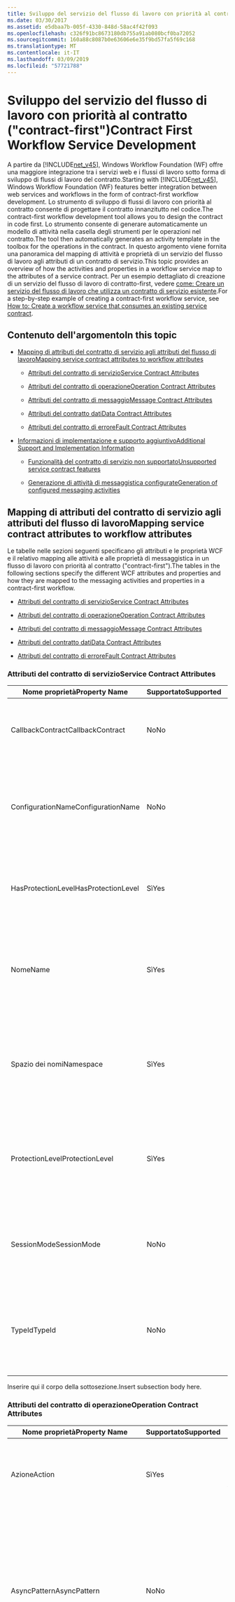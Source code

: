```yaml
---
title: Sviluppo del servizio del flusso di lavoro con priorità al contratto ("contract-first")
ms.date: 03/30/2017
ms.assetid: e5dbaa7b-005f-4330-848d-58ac4f42f093
ms.openlocfilehash: c326f91bc8673180db755a91ab080bcf0ba72052
ms.sourcegitcommit: 160a88c8087b0e63606e6e35f9bd57fa5f69c168
ms.translationtype: MT
ms.contentlocale: it-IT
ms.lasthandoff: 03/09/2019
ms.locfileid: "57721788"
---
```

# <a name="contract-first-workflow-service-development"></a><span data-ttu-id="0c2e1-102">Sviluppo del servizio del flusso di lavoro con priorità al contratto ("contract-first")</span><span class="sxs-lookup"><span data-stu-id="0c2e1-102">Contract First Workflow Service Development</span></span>
<span data-ttu-id="0c2e1-103">A partire da [!INCLUDE[net_v45](../../../includes/net-v45-md.md)], Windows Workflow Foundation (WF) offre una maggiore integrazione tra i servizi web e i flussi di lavoro sotto forma di sviluppo di flussi di lavoro del contratto.</span><span class="sxs-lookup"><span data-stu-id="0c2e1-103">Starting with [!INCLUDE[net_v45](../../../includes/net-v45-md.md)], Windows Workflow Foundation (WF) features better integration between web services and workflows in the form of contract-first workflow development.</span></span> <span data-ttu-id="0c2e1-104">Lo strumento di sviluppo di flussi di lavoro con priorità al contratto consente di progettare il contratto innanzitutto nel codice.</span><span class="sxs-lookup"><span data-stu-id="0c2e1-104">The contract-first workflow development tool allows you to design the contract in code first.</span></span> <span data-ttu-id="0c2e1-105">Lo strumento consente di generare automaticamente un modello di attività nella casella degli strumenti per le operazioni nel contratto.</span><span class="sxs-lookup"><span data-stu-id="0c2e1-105">The tool then automatically generates an activity template in the toolbox for the operations in the contract.</span></span> <span data-ttu-id="0c2e1-106">In questo argomento viene fornita una panoramica del mapping di attività e proprietà di un servizio del flusso di lavoro agli attributi di un contratto di servizio.</span><span class="sxs-lookup"><span data-stu-id="0c2e1-106">This topic provides an overview of how the activities and properties in a workflow service map to the attributes of a service contract.</span></span> <span data-ttu-id="0c2e1-107">Per un esempio dettagliato di creazione di un servizio del flusso di lavoro di contratto-first, vedere [come: Creare un servizio del flusso di lavoro che utilizza un contratto di servizio esistente](how-to-create-a-workflow-service-that-consumes-an-existing-service-contract.md).</span><span class="sxs-lookup"><span data-stu-id="0c2e1-107">For a step-by-step example of creating a contract-first workflow service, see [How to: Create a workflow service that consumes an existing service contract](how-to-create-a-workflow-service-that-consumes-an-existing-service-contract.md).</span></span>  
  
## <a name="in-this-topic"></a><span data-ttu-id="0c2e1-108">Contenuto dell'argomento</span><span class="sxs-lookup"><span data-stu-id="0c2e1-108">In this topic</span></span>  
  
-   [<span data-ttu-id="0c2e1-109">Mapping di attributi del contratto di servizio agli attributi del flusso di lavoro</span><span class="sxs-lookup"><span data-stu-id="0c2e1-109">Mapping service contract attributes to workflow attributes</span></span>](contract-first-workflow-service-development.md#MappingAttributes)  
  
    -   [<span data-ttu-id="0c2e1-110">Attributi del contratto di servizio</span><span class="sxs-lookup"><span data-stu-id="0c2e1-110">Service Contract Attributes</span></span>](contract-first-workflow-service-development.md#ServiceContract)  
  
    -   [<span data-ttu-id="0c2e1-111">Attributi del contratto di operazione</span><span class="sxs-lookup"><span data-stu-id="0c2e1-111">Operation Contract Attributes</span></span>](contract-first-workflow-service-development.md#OperationContract)  
  
    -   [<span data-ttu-id="0c2e1-112">Attributi del contratto di messaggio</span><span class="sxs-lookup"><span data-stu-id="0c2e1-112">Message Contract Attributes</span></span>](contract-first-workflow-service-development.md#MessageContract)  
  
    -   [<span data-ttu-id="0c2e1-113">Attributi del contratto dati</span><span class="sxs-lookup"><span data-stu-id="0c2e1-113">Data Contract Attributes</span></span>](contract-first-workflow-service-development.md#DataContract)  
  
    -   [<span data-ttu-id="0c2e1-114">Attributi del contratto di errore</span><span class="sxs-lookup"><span data-stu-id="0c2e1-114">Fault Contract Attributes</span></span>](contract-first-workflow-service-development.md#FaultContract)  
  
-   [<span data-ttu-id="0c2e1-115">Informazioni di implementazione e supporto aggiuntivo</span><span class="sxs-lookup"><span data-stu-id="0c2e1-115">Additional Support and Implementation Information</span></span>](contract-first-workflow-service-development.md#AdditionalSupport)  
  
    -   [<span data-ttu-id="0c2e1-116">Funzionalità del contratto di servizio non supportato</span><span class="sxs-lookup"><span data-stu-id="0c2e1-116">Unsupported service contract features</span></span>](contract-first-workflow-service-development.md#UnsupportedFeatures)  
  
    -   [<span data-ttu-id="0c2e1-117">Generazione di attività di messaggistica configurate</span><span class="sxs-lookup"><span data-stu-id="0c2e1-117">Generation of configured messaging activities</span></span>](contract-first-workflow-service-development.md#ActivityGeneration)  
  
## <a name="MappingAttributes"></a> <span data-ttu-id="0c2e1-118">Mapping di attributi del contratto di servizio agli attributi del flusso di lavoro</span><span class="sxs-lookup"><span data-stu-id="0c2e1-118">Mapping service contract attributes to workflow attributes</span></span>  
 <span data-ttu-id="0c2e1-119">Le tabelle nelle sezioni seguenti specificano gli attributi e le proprietà WCF e il relativo mapping alle attività e alle proprietà di messaggistica in un flusso di lavoro con priorità al contratto ("contract-first").</span><span class="sxs-lookup"><span data-stu-id="0c2e1-119">The tables in the following sections specify the different WCF attributes and properties and how they are mapped to the messaging activities and properties in a contract-first workflow.</span></span>  
  
-   [<span data-ttu-id="0c2e1-120">Attributi del contratto di servizio</span><span class="sxs-lookup"><span data-stu-id="0c2e1-120">Service Contract Attributes</span></span>](contract-first-workflow-service-development.md#ServiceContract)  
  
-   [<span data-ttu-id="0c2e1-121">Attributi del contratto di operazione</span><span class="sxs-lookup"><span data-stu-id="0c2e1-121">Operation Contract Attributes</span></span>](contract-first-workflow-service-development.md#OperationContract)  
  
-   [<span data-ttu-id="0c2e1-122">Attributi del contratto di messaggio</span><span class="sxs-lookup"><span data-stu-id="0c2e1-122">Message Contract Attributes</span></span>](contract-first-workflow-service-development.md#MessageContract)  
  
-   [<span data-ttu-id="0c2e1-123">Attributi del contratto dati</span><span class="sxs-lookup"><span data-stu-id="0c2e1-123">Data Contract Attributes</span></span>](contract-first-workflow-service-development.md#DataContract)  
  
-   [<span data-ttu-id="0c2e1-124">Attributi del contratto di errore</span><span class="sxs-lookup"><span data-stu-id="0c2e1-124">Fault Contract Attributes</span></span>](contract-first-workflow-service-development.md#FaultContract)  
  
### <a name="ServiceContract"></a> <span data-ttu-id="0c2e1-125">Attributi del contratto di servizio</span><span class="sxs-lookup"><span data-stu-id="0c2e1-125">Service Contract Attributes</span></span>  
  
|<span data-ttu-id="0c2e1-126">Nome proprietà</span><span class="sxs-lookup"><span data-stu-id="0c2e1-126">Property Name</span></span>|<span data-ttu-id="0c2e1-127">Supportato</span><span class="sxs-lookup"><span data-stu-id="0c2e1-127">Supported</span></span>|<span data-ttu-id="0c2e1-128">Descrizione</span><span class="sxs-lookup"><span data-stu-id="0c2e1-128">Description</span></span>|<span data-ttu-id="0c2e1-129">Convalida WF</span><span class="sxs-lookup"><span data-stu-id="0c2e1-129">WF Validation</span></span>|  
|-------------------|---------------|-----------------|-------------------|  
|<span data-ttu-id="0c2e1-130">CallbackContract</span><span class="sxs-lookup"><span data-stu-id="0c2e1-130">CallbackContract</span></span>|<span data-ttu-id="0c2e1-131">No</span><span class="sxs-lookup"><span data-stu-id="0c2e1-131">No</span></span>|<span data-ttu-id="0c2e1-132">Ottiene o imposta il tipo di contratto di callback quando il contratto è duplex.</span><span class="sxs-lookup"><span data-stu-id="0c2e1-132">Gets or sets the type of callback contract when the contract is a duplex contract.</span></span>|<span data-ttu-id="0c2e1-133">(N/D)</span><span class="sxs-lookup"><span data-stu-id="0c2e1-133">(N/A)</span></span>|  
|<span data-ttu-id="0c2e1-134">ConfigurationName</span><span class="sxs-lookup"><span data-stu-id="0c2e1-134">ConfigurationName</span></span>|<span data-ttu-id="0c2e1-135">No</span><span class="sxs-lookup"><span data-stu-id="0c2e1-135">No</span></span>|<span data-ttu-id="0c2e1-136">Consente di ottenere o impostare il nome usato per individuare il servizio in un file di configurazione dell'applicazione.</span><span class="sxs-lookup"><span data-stu-id="0c2e1-136">Gets or sets the name used to locate the service in an application configuration file.</span></span>|<span data-ttu-id="0c2e1-137">(N/D)</span><span class="sxs-lookup"><span data-stu-id="0c2e1-137">(N/A)</span></span>|  
|<span data-ttu-id="0c2e1-138">HasProtectionLevel</span><span class="sxs-lookup"><span data-stu-id="0c2e1-138">HasProtectionLevel</span></span>|<span data-ttu-id="0c2e1-139">Sì</span><span class="sxs-lookup"><span data-stu-id="0c2e1-139">Yes</span></span>|<span data-ttu-id="0c2e1-140">Ottiene un valore che indica se al membro è stato assegnato un livello di protezione.</span><span class="sxs-lookup"><span data-stu-id="0c2e1-140">Gets a value that indicates whether the member has a protection level assigned.</span></span>|<span data-ttu-id="0c2e1-141">Receive.ProtectionLevel non deve essere null.</span><span class="sxs-lookup"><span data-stu-id="0c2e1-141">Receive.ProtectionLevel should not be null.</span></span>|  
|<span data-ttu-id="0c2e1-142">Nome</span><span class="sxs-lookup"><span data-stu-id="0c2e1-142">Name</span></span>|<span data-ttu-id="0c2e1-143">Sì</span><span class="sxs-lookup"><span data-stu-id="0c2e1-143">Yes</span></span>|<span data-ttu-id="0c2e1-144">Ottiene o imposta il nome per il \<portType > elemento in Web Services Description Language (WSDL).</span><span class="sxs-lookup"><span data-stu-id="0c2e1-144">Gets or sets the name for the \<portType> element in Web Services Description Language (WSDL).</span></span>|<span data-ttu-id="0c2e1-145">Receive.ServiceContractName.LocalName deve corrispondere.</span><span class="sxs-lookup"><span data-stu-id="0c2e1-145">Receive.ServiceContractName.LocalName should match.</span></span>|  
|<span data-ttu-id="0c2e1-146">Spazio dei nomi</span><span class="sxs-lookup"><span data-stu-id="0c2e1-146">Namespace</span></span>|<span data-ttu-id="0c2e1-147">Sì</span><span class="sxs-lookup"><span data-stu-id="0c2e1-147">Yes</span></span>|<span data-ttu-id="0c2e1-148">Ottiene o imposta lo spazio dei nomi di \<portType > elemento in Web Services Description Language (WSDL).</span><span class="sxs-lookup"><span data-stu-id="0c2e1-148">Gets or sets the namespace of the \<portType> element in Web Services Description Language (WSDL).</span></span>|<span data-ttu-id="0c2e1-149">Receive.ServiceContractName.NameSpace deve corrispondere.</span><span class="sxs-lookup"><span data-stu-id="0c2e1-149">Receive.ServiceContractName.NameSpace should match</span></span>|  
|<span data-ttu-id="0c2e1-150">ProtectionLevel</span><span class="sxs-lookup"><span data-stu-id="0c2e1-150">ProtectionLevel</span></span>|<span data-ttu-id="0c2e1-151">Sì</span><span class="sxs-lookup"><span data-stu-id="0c2e1-151">Yes</span></span>|<span data-ttu-id="0c2e1-152">Specifica se l'associazione del contratto deve supportare il valore della proprietà ProtectionLevel.</span><span class="sxs-lookup"><span data-stu-id="0c2e1-152">Specifies whether the binding for the contract must support the value of the ProtectionLevel property.</span></span>|<span data-ttu-id="0c2e1-153">Receive.ProtectionLevel deve corrispondere.</span><span class="sxs-lookup"><span data-stu-id="0c2e1-153">Receive.ProtectionLevel should match.</span></span>|  
|<span data-ttu-id="0c2e1-154">SessionMode</span><span class="sxs-lookup"><span data-stu-id="0c2e1-154">SessionMode</span></span>|<span data-ttu-id="0c2e1-155">No</span><span class="sxs-lookup"><span data-stu-id="0c2e1-155">No</span></span>|<span data-ttu-id="0c2e1-156">Consente di ottenere o impostare un valore che stabilisce se le sessioni sono consentite, non consentite oppure obbligatorie.</span><span class="sxs-lookup"><span data-stu-id="0c2e1-156">Gets or sets whether sessions are allowed, not allowed or required.</span></span>|<span data-ttu-id="0c2e1-157">(N/D)</span><span class="sxs-lookup"><span data-stu-id="0c2e1-157">(N/A)</span></span>|  
|<span data-ttu-id="0c2e1-158">TypeId</span><span class="sxs-lookup"><span data-stu-id="0c2e1-158">TypeId</span></span>|<span data-ttu-id="0c2e1-159">No</span><span class="sxs-lookup"><span data-stu-id="0c2e1-159">No</span></span>|<span data-ttu-id="0c2e1-160">Se implementato in una classe derivata, ottiene un identificatore univoco per l'attributo</span><span class="sxs-lookup"><span data-stu-id="0c2e1-160">When implemented in a derived class, gets a unique identifier for this Attribute.</span></span> <span data-ttu-id="0c2e1-161">(ereditato dall'attributo).</span><span class="sxs-lookup"><span data-stu-id="0c2e1-161">(Inherited from Attribute.)</span></span>|<span data-ttu-id="0c2e1-162">(N/D)</span><span class="sxs-lookup"><span data-stu-id="0c2e1-162">(N/A)</span></span>|  
  
 <span data-ttu-id="0c2e1-163">Inserire qui il corpo della sottosezione.</span><span class="sxs-lookup"><span data-stu-id="0c2e1-163">Insert subsection body here.</span></span>  
  
### <a name="OperationContract"></a> <span data-ttu-id="0c2e1-164">Attributi del contratto di operazione</span><span class="sxs-lookup"><span data-stu-id="0c2e1-164">Operation Contract Attributes</span></span>  
  
|<span data-ttu-id="0c2e1-165">Nome proprietà</span><span class="sxs-lookup"><span data-stu-id="0c2e1-165">Property Name</span></span>|<span data-ttu-id="0c2e1-166">Supportato</span><span class="sxs-lookup"><span data-stu-id="0c2e1-166">Supported</span></span>|<span data-ttu-id="0c2e1-167">Descrizione</span><span class="sxs-lookup"><span data-stu-id="0c2e1-167">Description</span></span>|<span data-ttu-id="0c2e1-168">Convalida WF</span><span class="sxs-lookup"><span data-stu-id="0c2e1-168">WF Validation</span></span>|  
|-------------------|---------------|-----------------|-------------------|  
|<span data-ttu-id="0c2e1-169">Azione</span><span class="sxs-lookup"><span data-stu-id="0c2e1-169">Action</span></span>|<span data-ttu-id="0c2e1-170">Sì</span><span class="sxs-lookup"><span data-stu-id="0c2e1-170">Yes</span></span>|<span data-ttu-id="0c2e1-171">Consente di ottenere o impostare l'azione WS-Addressing del messaggio di richiesta.</span><span class="sxs-lookup"><span data-stu-id="0c2e1-171">Gets or sets the WS-Addressing action of the request message.</span></span>|<span data-ttu-id="0c2e1-172">Receive.Action deve corrispondere.</span><span class="sxs-lookup"><span data-stu-id="0c2e1-172">Receive.Action should match.</span></span>|  
|<span data-ttu-id="0c2e1-173">AsyncPattern</span><span class="sxs-lookup"><span data-stu-id="0c2e1-173">AsyncPattern</span></span>|<span data-ttu-id="0c2e1-174">No</span><span class="sxs-lookup"><span data-stu-id="0c2e1-174">No</span></span>|<span data-ttu-id="0c2e1-175">Indica che un'operazione è implementata in modo asincrono usando un blocco Begin\<methodName > ed End\<methodName > coppia di metodi in un contratto di servizio.</span><span class="sxs-lookup"><span data-stu-id="0c2e1-175">Indicates that an operation is implemented asynchronously using a Begin\<methodName> and End\<methodName> method pair in a service contract.</span></span>|<span data-ttu-id="0c2e1-176">(N/D)</span><span class="sxs-lookup"><span data-stu-id="0c2e1-176">(N/A)</span></span>|  
|<span data-ttu-id="0c2e1-177">HasProtectionLevel</span><span class="sxs-lookup"><span data-stu-id="0c2e1-177">HasProtectionLevel</span></span>|<span data-ttu-id="0c2e1-178">Sì</span><span class="sxs-lookup"><span data-stu-id="0c2e1-178">Yes</span></span>|<span data-ttu-id="0c2e1-179">Ottiene un valore che indica se i messaggi di questa operazione devono essere crittografati o firmati o se devono presentare entrambi i meccanismi di protezione.</span><span class="sxs-lookup"><span data-stu-id="0c2e1-179">Gets a value that indicates whether the messages for this operation must be encrypted, signed, or both.</span></span>|<span data-ttu-id="0c2e1-180">Receive.ProtectionLevel non deve essere null.</span><span class="sxs-lookup"><span data-stu-id="0c2e1-180">Receive.ProtectionLevel should not be null.</span></span>|  
|<span data-ttu-id="0c2e1-181">IsInitiating</span><span class="sxs-lookup"><span data-stu-id="0c2e1-181">IsInitiating</span></span>|<span data-ttu-id="0c2e1-182">No</span><span class="sxs-lookup"><span data-stu-id="0c2e1-182">No</span></span>|<span data-ttu-id="0c2e1-183">Ottiene o imposta un valore che indica se il metodo implementa un'operazione in grado di avviare una sessione nel server (se tale sessione esiste).</span><span class="sxs-lookup"><span data-stu-id="0c2e1-183">Gets or sets a value that indicates whether the method implements an operation that can initiate a session on the server(if such a session exists).</span></span>|<span data-ttu-id="0c2e1-184">(N/D)</span><span class="sxs-lookup"><span data-stu-id="0c2e1-184">(N/A)</span></span>|  
|<span data-ttu-id="0c2e1-185">IsOneWay</span><span class="sxs-lookup"><span data-stu-id="0c2e1-185">IsOneWay</span></span>|<span data-ttu-id="0c2e1-186">Sì</span><span class="sxs-lookup"><span data-stu-id="0c2e1-186">Yes</span></span>|<span data-ttu-id="0c2e1-187">Ottiene o imposta un valore che indica se l'operazione restituisce un messaggio di risposta.</span><span class="sxs-lookup"><span data-stu-id="0c2e1-187">Gets or sets a value that indicates whether an operation returns a reply message.</span></span>|<span data-ttu-id="0c2e1-188">(Nessun SendReply per Receive OPPURE nessun ReceiveReply per Send).</span><span class="sxs-lookup"><span data-stu-id="0c2e1-188">(No SendReply for this Receive OR no ReceiveReply for this Send).</span></span>|  
|<span data-ttu-id="0c2e1-189">IsTerminating</span><span class="sxs-lookup"><span data-stu-id="0c2e1-189">IsTerminating</span></span>|<span data-ttu-id="0c2e1-190">No</span><span class="sxs-lookup"><span data-stu-id="0c2e1-190">No</span></span>|<span data-ttu-id="0c2e1-191">Ottiene o imposta un valore che indica se l'operazione di servizio causa la chiusura della sessione da parte del server dopo l'invio di un eventuale messaggio di risposta.</span><span class="sxs-lookup"><span data-stu-id="0c2e1-191">Gets or sets a value that indicates whether the service operation causes the server to close the session after the reply message, if any, is sent.</span></span>|<span data-ttu-id="0c2e1-192">(N/D)</span><span class="sxs-lookup"><span data-stu-id="0c2e1-192">(N/A)</span></span>|  
|<span data-ttu-id="0c2e1-193">Nome</span><span class="sxs-lookup"><span data-stu-id="0c2e1-193">Name</span></span>|<span data-ttu-id="0c2e1-194">Sì</span><span class="sxs-lookup"><span data-stu-id="0c2e1-194">Yes</span></span>|<span data-ttu-id="0c2e1-195">Ottiene o imposta il nome dell'operazione.</span><span class="sxs-lookup"><span data-stu-id="0c2e1-195">Gets or sets the name of the operation.</span></span>|<span data-ttu-id="0c2e1-196">Receive.OperationName deve corrispondere.</span><span class="sxs-lookup"><span data-stu-id="0c2e1-196">Receive.OperationName should match.</span></span>|  
|<span data-ttu-id="0c2e1-197">ProtectionLevel</span><span class="sxs-lookup"><span data-stu-id="0c2e1-197">ProtectionLevel</span></span>|<span data-ttu-id="0c2e1-198">Sì</span><span class="sxs-lookup"><span data-stu-id="0c2e1-198">Yes</span></span>|<span data-ttu-id="0c2e1-199">Ottiene o imposta un valore che specifica se i messaggi di un'operazione devono essere crittografati o firmati o se devono presentare entrambi i meccanismi di sicurezza.</span><span class="sxs-lookup"><span data-stu-id="0c2e1-199">Gets or sets a value that specifies whether the messages of an operation must be encrypted, signed, or both.</span></span>|<span data-ttu-id="0c2e1-200">Receive.ProtectionLevel deve corrispondere.</span><span class="sxs-lookup"><span data-stu-id="0c2e1-200">Receive.ProtectionLevel should match.</span></span>|  
|<span data-ttu-id="0c2e1-201">ReplyAction</span><span class="sxs-lookup"><span data-stu-id="0c2e1-201">ReplyAction</span></span>|<span data-ttu-id="0c2e1-202">Sì</span><span class="sxs-lookup"><span data-stu-id="0c2e1-202">Yes</span></span>|<span data-ttu-id="0c2e1-203">Ottiene o imposta il valore dell'azione SOAP del messaggio di risposta dell'operazione.</span><span class="sxs-lookup"><span data-stu-id="0c2e1-203">Gets or sets the value of the SOAP action for the reply message of the operation.</span></span>|<span data-ttu-id="0c2e1-204">SendReply.Action deve corrispondere.</span><span class="sxs-lookup"><span data-stu-id="0c2e1-204">SendReply.Action should match.</span></span>|  
|<span data-ttu-id="0c2e1-205">TypeId</span><span class="sxs-lookup"><span data-stu-id="0c2e1-205">TypeId</span></span>|<span data-ttu-id="0c2e1-206">No</span><span class="sxs-lookup"><span data-stu-id="0c2e1-206">No</span></span>|<span data-ttu-id="0c2e1-207">Se implementato in una classe derivata, ottiene un identificatore univoco per l'attributo</span><span class="sxs-lookup"><span data-stu-id="0c2e1-207">When implemented in a derived class, gets a unique identifier for this Attribute.</span></span> <span data-ttu-id="0c2e1-208">(ereditato dall'attributo).</span><span class="sxs-lookup"><span data-stu-id="0c2e1-208">(Inherited from Attribute.)</span></span>|<span data-ttu-id="0c2e1-209">(N/D)</span><span class="sxs-lookup"><span data-stu-id="0c2e1-209">(N/A)</span></span>|  
  
### <a name="MessageContract"></a> <span data-ttu-id="0c2e1-210">Attributi del contratto di messaggio</span><span class="sxs-lookup"><span data-stu-id="0c2e1-210">Message Contract Attributes</span></span>  
  
|<span data-ttu-id="0c2e1-211">Nome proprietà</span><span class="sxs-lookup"><span data-stu-id="0c2e1-211">Property Name</span></span>|<span data-ttu-id="0c2e1-212">Supportato</span><span class="sxs-lookup"><span data-stu-id="0c2e1-212">Supported</span></span>|<span data-ttu-id="0c2e1-213">Descrizione</span><span class="sxs-lookup"><span data-stu-id="0c2e1-213">Description</span></span>|<span data-ttu-id="0c2e1-214">Convalida WF</span><span class="sxs-lookup"><span data-stu-id="0c2e1-214">WF Validation</span></span>|  
|-------------------|---------------|-----------------|-------------------|  
|<span data-ttu-id="0c2e1-215">HasProtectionLevel</span><span class="sxs-lookup"><span data-stu-id="0c2e1-215">HasProtectionLevel</span></span>|<span data-ttu-id="0c2e1-216">Sì</span><span class="sxs-lookup"><span data-stu-id="0c2e1-216">Yes</span></span>|<span data-ttu-id="0c2e1-217">Ottiene un valore che indica se per il messaggio è specificato un livello di protezione.</span><span class="sxs-lookup"><span data-stu-id="0c2e1-217">Gets a value that indicates whether the message has a protection level.</span></span>|<span data-ttu-id="0c2e1-218">Nessuna convalida (Receive.Content e SendReply.Content devono corrispondere al tipo di contratto di messaggio).</span><span class="sxs-lookup"><span data-stu-id="0c2e1-218">No validation (Receive.Content and SendReply.Content must match the message contract type).</span></span>|  
|<span data-ttu-id="0c2e1-219">IsWrapped</span><span class="sxs-lookup"><span data-stu-id="0c2e1-219">IsWrapped</span></span>|<span data-ttu-id="0c2e1-220">Sì</span><span class="sxs-lookup"><span data-stu-id="0c2e1-220">Yes</span></span>|<span data-ttu-id="0c2e1-221">Ottiene o imposta un valore che specifica se il corpo del messaggio contiene un elemento wrapper.</span><span class="sxs-lookup"><span data-stu-id="0c2e1-221">Gets or sets a value that specifies whether the message body has a wrapper element.</span></span>|<span data-ttu-id="0c2e1-222">Nessuna convalida (Receive.Content e SendReply.Content devono corrispondere al tipo di contratto di messaggio).</span><span class="sxs-lookup"><span data-stu-id="0c2e1-222">No validation (Receive.Content and Sendreply.Content must match the message contract type).</span></span>|  
|<span data-ttu-id="0c2e1-223">ProtectionLevel</span><span class="sxs-lookup"><span data-stu-id="0c2e1-223">ProtectionLevel</span></span>|<span data-ttu-id="0c2e1-224">No</span><span class="sxs-lookup"><span data-stu-id="0c2e1-224">No</span></span>|<span data-ttu-id="0c2e1-225">Ottiene o imposta un valore che specifica se il messaggio deve essere crittografato o firmato o se deve presentare entrambi i meccanismi di sicurezza.</span><span class="sxs-lookup"><span data-stu-id="0c2e1-225">Gets or sets a value that specified whether the message must be encrypted, signed, or both.</span></span>|<span data-ttu-id="0c2e1-226">(N/D)</span><span class="sxs-lookup"><span data-stu-id="0c2e1-226">(N/A)</span></span>|  
|<span data-ttu-id="0c2e1-227">TypeId</span><span class="sxs-lookup"><span data-stu-id="0c2e1-227">TypeId</span></span>|<span data-ttu-id="0c2e1-228">Sì</span><span class="sxs-lookup"><span data-stu-id="0c2e1-228">Yes</span></span>|<span data-ttu-id="0c2e1-229">Se implementato in una classe derivata, ottiene un identificatore univoco per l'attributo</span><span class="sxs-lookup"><span data-stu-id="0c2e1-229">When implemented in a derived class, gets a unique identifier for this Attribute.</span></span> <span data-ttu-id="0c2e1-230">(ereditato dall'attributo).</span><span class="sxs-lookup"><span data-stu-id="0c2e1-230">(Inherited from Attribute.)</span></span>|<span data-ttu-id="0c2e1-231">Nessuna convalida (Receive.Content e SendReply.Content devono corrispondere al tipo di contratto di messaggio).</span><span class="sxs-lookup"><span data-stu-id="0c2e1-231">No validation (Receive.Content and SendReply.Content must match the message contract type).</span></span>|  
|<span data-ttu-id="0c2e1-232">WrapperName</span><span class="sxs-lookup"><span data-stu-id="0c2e1-232">WrapperName</span></span>|<span data-ttu-id="0c2e1-233">Sì</span><span class="sxs-lookup"><span data-stu-id="0c2e1-233">Yes</span></span>|<span data-ttu-id="0c2e1-234">Ottiene o imposta il nome dell'elemento wrapper del corpo del messaggio.</span><span class="sxs-lookup"><span data-stu-id="0c2e1-234">Gets or sets the name of the wrapper element of the message body.</span></span>|<span data-ttu-id="0c2e1-235">Nessuna convalida (Receive.Content e SendReply.Content devono corrispondere al tipo di contratto di messaggio).</span><span class="sxs-lookup"><span data-stu-id="0c2e1-235">No validation (Receive.Content and SendReply.Content must match the message contract type).</span></span>|  
|<span data-ttu-id="0c2e1-236">WrapperNamespace</span><span class="sxs-lookup"><span data-stu-id="0c2e1-236">WrapperNamespace</span></span>|<span data-ttu-id="0c2e1-237">No</span><span class="sxs-lookup"><span data-stu-id="0c2e1-237">No</span></span>|<span data-ttu-id="0c2e1-238">Ottiene o imposta lo spazio dei nomi dell'elemento wrapper del corpo del messaggio.</span><span class="sxs-lookup"><span data-stu-id="0c2e1-238">Gets or sets the namespace of the message body wrapper element.</span></span>|<span data-ttu-id="0c2e1-239">(N/D)</span><span class="sxs-lookup"><span data-stu-id="0c2e1-239">(N/A)</span></span>|  
  
### <a name="DataContract"></a> <span data-ttu-id="0c2e1-240">Attributi del contratto dati</span><span class="sxs-lookup"><span data-stu-id="0c2e1-240">Data Contract Attributes</span></span>  
  
|<span data-ttu-id="0c2e1-241">Nome proprietà</span><span class="sxs-lookup"><span data-stu-id="0c2e1-241">Property Name</span></span>|<span data-ttu-id="0c2e1-242">Supportato</span><span class="sxs-lookup"><span data-stu-id="0c2e1-242">Supported</span></span>|<span data-ttu-id="0c2e1-243">Descrizione</span><span class="sxs-lookup"><span data-stu-id="0c2e1-243">Description</span></span>|<span data-ttu-id="0c2e1-244">Convalida WF</span><span class="sxs-lookup"><span data-stu-id="0c2e1-244">WF Validation</span></span>|  
|-------------------|---------------|-----------------|-------------------|  
|<span data-ttu-id="0c2e1-245">IsReference</span><span class="sxs-lookup"><span data-stu-id="0c2e1-245">IsReference</span></span>|<span data-ttu-id="0c2e1-246">No</span><span class="sxs-lookup"><span data-stu-id="0c2e1-246">No</span></span>|<span data-ttu-id="0c2e1-247">Ottiene o imposta un valore che indica se mantenere i dati del riferimento all'oggetto.</span><span class="sxs-lookup"><span data-stu-id="0c2e1-247">Gets or sets a value that indicates whether to preserve object reference data.</span></span>|<span data-ttu-id="0c2e1-248">(N/D)</span><span class="sxs-lookup"><span data-stu-id="0c2e1-248">(N/A)</span></span>|  
|<span data-ttu-id="0c2e1-249">Nome</span><span class="sxs-lookup"><span data-stu-id="0c2e1-249">Name</span></span>|<span data-ttu-id="0c2e1-250">Sì</span><span class="sxs-lookup"><span data-stu-id="0c2e1-250">Yes</span></span>|<span data-ttu-id="0c2e1-251">Ottiene o imposta il nome del contratto dati per il tipo.</span><span class="sxs-lookup"><span data-stu-id="0c2e1-251">Gets or sets the name of the data contract for the type.</span></span>|<span data-ttu-id="0c2e1-252">Nessuna convalida (Receive.Content e SendReply.Content devono corrispondere al tipo di contratto di messaggio).</span><span class="sxs-lookup"><span data-stu-id="0c2e1-252">No validation (Receive.Content and SendReply.Content must match the message contract type).</span></span>|  
|<span data-ttu-id="0c2e1-253">Spazio dei nomi</span><span class="sxs-lookup"><span data-stu-id="0c2e1-253">Namespace</span></span>|<span data-ttu-id="0c2e1-254">Sì</span><span class="sxs-lookup"><span data-stu-id="0c2e1-254">Yes</span></span>|<span data-ttu-id="0c2e1-255">Ottiene o imposta lo spazio dei nomi del contratto dati per il tipo.</span><span class="sxs-lookup"><span data-stu-id="0c2e1-255">Gets or sets the namespace for the data contract for the type.</span></span>|<span data-ttu-id="0c2e1-256">Nessuna convalida (Receive.Content e SendReply.Content devono corrispondere al tipo di contratto di messaggio).</span><span class="sxs-lookup"><span data-stu-id="0c2e1-256">No validation (Receive.Content and SendReply.Content must match the message contract type).</span></span>|  
|<span data-ttu-id="0c2e1-257">TypeId</span><span class="sxs-lookup"><span data-stu-id="0c2e1-257">TypeId</span></span>|<span data-ttu-id="0c2e1-258">No</span><span class="sxs-lookup"><span data-stu-id="0c2e1-258">No</span></span>|<span data-ttu-id="0c2e1-259">Se implementato in una classe derivata, ottiene un identificatore univoco per l'attributo</span><span class="sxs-lookup"><span data-stu-id="0c2e1-259">When implemented in a derived class, gets a unique identifier for this Attribute.</span></span> <span data-ttu-id="0c2e1-260">(ereditato dall'attributo).</span><span class="sxs-lookup"><span data-stu-id="0c2e1-260">(Inherited from Attribute.)</span></span>|<span data-ttu-id="0c2e1-261">(N/D)</span><span class="sxs-lookup"><span data-stu-id="0c2e1-261">(N/A)</span></span>|  
  
### <a name="FaultContract"></a> <span data-ttu-id="0c2e1-262">Attributi del contratto di errore</span><span class="sxs-lookup"><span data-stu-id="0c2e1-262">Fault Contract Attributes</span></span>  
  
|<span data-ttu-id="0c2e1-263">Nome proprietà</span><span class="sxs-lookup"><span data-stu-id="0c2e1-263">Property Name</span></span>|<span data-ttu-id="0c2e1-264">Supportato</span><span class="sxs-lookup"><span data-stu-id="0c2e1-264">Supported</span></span>|<span data-ttu-id="0c2e1-265">Descrizione</span><span class="sxs-lookup"><span data-stu-id="0c2e1-265">Description</span></span>|<span data-ttu-id="0c2e1-266">Convalida WF</span><span class="sxs-lookup"><span data-stu-id="0c2e1-266">WF Validation</span></span>|  
|-------------------|---------------|-----------------|-------------------|  
|<span data-ttu-id="0c2e1-267">Azione</span><span class="sxs-lookup"><span data-stu-id="0c2e1-267">Action</span></span>|<span data-ttu-id="0c2e1-268">Sì</span><span class="sxs-lookup"><span data-stu-id="0c2e1-268">Yes</span></span>|<span data-ttu-id="0c2e1-269">Consente di ottenere o impostare l'azione del messaggio di errore SOAP specificato come parte del contratto dell'operazione.</span><span class="sxs-lookup"><span data-stu-id="0c2e1-269">Gets or sets the action of the SOAP fault message that is specified as part of the operation contract.</span></span>|<span data-ttu-id="0c2e1-270">SendReply.Action deve corrispondere.</span><span class="sxs-lookup"><span data-stu-id="0c2e1-270">SendReply.Action should match.</span></span>|  
|<span data-ttu-id="0c2e1-271">DetailType</span><span class="sxs-lookup"><span data-stu-id="0c2e1-271">DetailType</span></span>|<span data-ttu-id="0c2e1-272">Sì</span><span class="sxs-lookup"><span data-stu-id="0c2e1-272">Yes</span></span>|<span data-ttu-id="0c2e1-273">Consente di ottenere il tipo di un oggetto serializzabile contenente le informazioni sull'errore.</span><span class="sxs-lookup"><span data-stu-id="0c2e1-273">Gets the type of a serializable object that contains error information.</span></span>|<span data-ttu-id="0c2e1-274">SendReply.Content deve corrispondere al tipo.</span><span class="sxs-lookup"><span data-stu-id="0c2e1-274">SendReply.Content should match the type</span></span>|  
|<span data-ttu-id="0c2e1-275">HasProtectionLevel</span><span class="sxs-lookup"><span data-stu-id="0c2e1-275">HasProtectionLevel</span></span>|<span data-ttu-id="0c2e1-276">No</span><span class="sxs-lookup"><span data-stu-id="0c2e1-276">No</span></span>|<span data-ttu-id="0c2e1-277">Ottiene un valore che indica se al messaggio di errore SOAP è stato assegnato un livello di protezione.</span><span class="sxs-lookup"><span data-stu-id="0c2e1-277">Gets a value that indicates whether the SOAP fault message has a protection level assigned.</span></span>|<span data-ttu-id="0c2e1-278">(N/D)</span><span class="sxs-lookup"><span data-stu-id="0c2e1-278">(N/A)</span></span>|  
|<span data-ttu-id="0c2e1-279">Nome</span><span class="sxs-lookup"><span data-stu-id="0c2e1-279">Name</span></span>|<span data-ttu-id="0c2e1-280">No</span><span class="sxs-lookup"><span data-stu-id="0c2e1-280">No</span></span>|<span data-ttu-id="0c2e1-281">Consente di ottenere o impostare il nome del messaggio di errore in WSDL (Web Services Description Language).</span><span class="sxs-lookup"><span data-stu-id="0c2e1-281">Gets or sets the name of the fault message in Web Services Description Language (WSDL).</span></span>|<span data-ttu-id="0c2e1-282">(N/D)</span><span class="sxs-lookup"><span data-stu-id="0c2e1-282">(N/A)</span></span>|  
|<span data-ttu-id="0c2e1-283">Spazio dei nomi</span><span class="sxs-lookup"><span data-stu-id="0c2e1-283">Namespace</span></span>|<span data-ttu-id="0c2e1-284">No</span><span class="sxs-lookup"><span data-stu-id="0c2e1-284">No</span></span>|<span data-ttu-id="0c2e1-285">Consente di ottenere o impostare lo spazio dei nomi dell'errore SOAP.</span><span class="sxs-lookup"><span data-stu-id="0c2e1-285">Gets or sets the namespace of the SOAP fault.</span></span>|<span data-ttu-id="0c2e1-286">(N/D)</span><span class="sxs-lookup"><span data-stu-id="0c2e1-286">(N/A)</span></span>|  
|<span data-ttu-id="0c2e1-287">ProtectionLevel</span><span class="sxs-lookup"><span data-stu-id="0c2e1-287">ProtectionLevel</span></span>|<span data-ttu-id="0c2e1-288">No</span><span class="sxs-lookup"><span data-stu-id="0c2e1-288">No</span></span>|<span data-ttu-id="0c2e1-289">Consente di specificare il livello di protezione che l'associazione deve applicare all'errore SOAP.</span><span class="sxs-lookup"><span data-stu-id="0c2e1-289">Specifies the level of protection the SOAP fault requires from the binding.</span></span>|<span data-ttu-id="0c2e1-290">(N/D)</span><span class="sxs-lookup"><span data-stu-id="0c2e1-290">(N/A)</span></span>|  
|<span data-ttu-id="0c2e1-291">TypeId</span><span class="sxs-lookup"><span data-stu-id="0c2e1-291">TypeId</span></span>|<span data-ttu-id="0c2e1-292">No</span><span class="sxs-lookup"><span data-stu-id="0c2e1-292">No</span></span>|<span data-ttu-id="0c2e1-293">Se implementato in una classe derivata, ottiene un identificatore univoco per l'attributo</span><span class="sxs-lookup"><span data-stu-id="0c2e1-293">When implemented in a derived class, gets a unique identifier for this Attribute.</span></span> <span data-ttu-id="0c2e1-294">(ereditato dall'attributo).</span><span class="sxs-lookup"><span data-stu-id="0c2e1-294">(Inherited from Attribute.)</span></span>|<span data-ttu-id="0c2e1-295">(N/D)</span><span class="sxs-lookup"><span data-stu-id="0c2e1-295">(N/A)</span></span>|  
  
## <a name="AdditionalSupport"></a> <span data-ttu-id="0c2e1-296">Informazioni di implementazione e supporto aggiuntivo</span><span class="sxs-lookup"><span data-stu-id="0c2e1-296">Additional Support and Implementation Information</span></span>  
  
-   [<span data-ttu-id="0c2e1-297">Funzionalità del contratto di servizio non supportato</span><span class="sxs-lookup"><span data-stu-id="0c2e1-297">Unsupported service contract features</span></span>](contract-first-workflow-service-development.md#UnsupportedFeatures)  
  
-   [<span data-ttu-id="0c2e1-298">Generazione di attività di messaggistica configurate</span><span class="sxs-lookup"><span data-stu-id="0c2e1-298">Generation of configured messaging activities</span></span>](contract-first-workflow-service-development.md#ActivityGeneration)  
  
### <a name="UnsupportedFeatures"></a> <span data-ttu-id="0c2e1-299">Funzionalità del contratto di servizio non supportato</span><span class="sxs-lookup"><span data-stu-id="0c2e1-299">Unsupported service contract features</span></span>  
  
-   <span data-ttu-id="0c2e1-300">L'utilizzo delle attività della libreria TPL (Task Parallel Library) nei contratti non è supportato.</span><span class="sxs-lookup"><span data-stu-id="0c2e1-300">Use of TPL (Task Parallel Library) Tasks in contracts is not supported.</span></span>  
  
-   <span data-ttu-id="0c2e1-301">L'ereditarietà nei contratti di servizio non è supportata.</span><span class="sxs-lookup"><span data-stu-id="0c2e1-301">Inheritance in Service Contracts is not supported.</span></span>  
  
### <a name="ActivityGeneration"></a> <span data-ttu-id="0c2e1-302">Generazione di attività di messaggistica configurate</span><span class="sxs-lookup"><span data-stu-id="0c2e1-302">Generation of configured messaging activities</span></span>  
 <span data-ttu-id="0c2e1-303">Sono stati aggiunti due metodi statici pubblici alle attività <xref:System.ServiceModel.Activities.Receive> e <xref:System.ServiceModel.Activities.SendReply> per supportare la generazione di attività preconfigurate del messaggio durante l'uso dei servizi dei flussi di lavoro con priorità al contratto ("contract-first").</span><span class="sxs-lookup"><span data-stu-id="0c2e1-303">Two public static methods are added to the <xref:System.ServiceModel.Activities.Receive> and <xref:System.ServiceModel.Activities.SendReply> activities to support the generation of pre-configured message activities when using contract-first workflow services.</span></span>  
  
-   <xref:System.ServiceModel.Activities.Receive.FromOperationDescription%2A?displayProperty=nameWithType>  
  
-   <xref:System.ServiceModel.Activities.SendReply.FromOperationDescription%2A?displayProperty=nameWithType>  
  
 <span data-ttu-id="0c2e1-304">L'attività generata da questi metodi deve passare la convalida del contratto e quindi questi metodi vengono usati internamente come parte della logica di convalida per <xref:System.ServiceModel.Activities.Receive> e <xref:System.ServiceModel.Activities.SendReply>.</span><span class="sxs-lookup"><span data-stu-id="0c2e1-304">The activity generated by these methods should pass contract validation, and therefore these methods are used internally as part of the validation logic for <xref:System.ServiceModel.Activities.Receive> and <xref:System.ServiceModel.Activities.SendReply>.</span></span> <span data-ttu-id="0c2e1-305">
  <xref:System.ServiceModel.Activities.Receive.OperationName%2A>, <xref:System.ServiceModel.Activities.Receive.ServiceContractName%2A>, <xref:System.ServiceModel.Activities.Receive.Action%2A>, <xref:System.ServiceModel.Activities.Receive.SerializerOption%2A>, <xref:System.ServiceModel.Activities.Receive.ProtectionLevel%2A> e <xref:System.ServiceModel.Activities.Receive.KnownTypes%2A> sono tutti preconfigurati per corrispondere al contratto importato.</span><span class="sxs-lookup"><span data-stu-id="0c2e1-305">The <xref:System.ServiceModel.Activities.Receive.OperationName%2A>,  <xref:System.ServiceModel.Activities.Receive.ServiceContractName%2A>,  <xref:System.ServiceModel.Activities.Receive.Action%2A>,  <xref:System.ServiceModel.Activities.Receive.SerializerOption%2A>,  <xref:System.ServiceModel.Activities.Receive.ProtectionLevel%2A>, and <xref:System.ServiceModel.Activities.Receive.KnownTypes%2A> are all pre-configured to match the imported contract.</span></span> <span data-ttu-id="0c2e1-306">Nella pagina delle proprietà del contenuto per le attività nella finestra di progettazione del flusso di lavoro, il **messaggi** oppure **parametri** sezioni sono preconfigurate in base al contratto.</span><span class="sxs-lookup"><span data-stu-id="0c2e1-306">In the content properties page for the activities in the workflow designer, the **Message** or **Parameters** sections are also pre-configured to match the contract.</span></span>  
  
 <span data-ttu-id="0c2e1-307">Errore WCF i contratti vengono gestiti anche tramite la restituzione di un set separato di configurati <xref:System.ServiceModel.Activities.SendReply> attività per ognuno degli errori che vengono visualizzati nei <xref:System.ServiceModel.Description.OperationDescription.Faults%2A> <xref:System.ServiceModel.Description.FaultDescriptionCollection>.</span><span class="sxs-lookup"><span data-stu-id="0c2e1-307">WCF fault contracts are also handled by returning a separate set of configured <xref:System.ServiceModel.Activities.SendReply> activities for each of the faults that show up in the <xref:System.ServiceModel.Description.OperationDescription.Faults%2A> <xref:System.ServiceModel.Description.FaultDescriptionCollection>.</span></span>  
  
 <span data-ttu-id="0c2e1-308">Per altre parti del <xref:System.ServiceModel.Description.OperationDescription> che non sono supportati dai servizi WF oggi (ad esempio, i comportamenti di WebGet/WebInvoke o i comportamenti dell'operazione personalizzato), l'API ignorerà questi valori come parte della generazione e della configurazione.</span><span class="sxs-lookup"><span data-stu-id="0c2e1-308">For other parts of <xref:System.ServiceModel.Description.OperationDescription> that are unsupported by WF services today (e.g. WebGet/WebInvoke behaviors, or custom operation behaviors), the API will ignore those values as part of the generation and configuration.</span></span> <span data-ttu-id="0c2e1-309">Non verranno generate eccezioni.</span><span class="sxs-lookup"><span data-stu-id="0c2e1-309">No exceptions will be thrown.</span></span>
